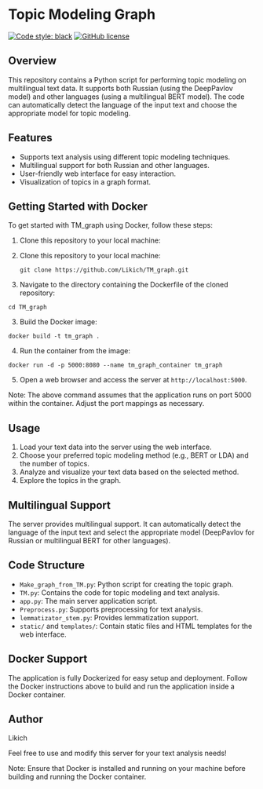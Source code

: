 # Topic Modeling Graph 
[![Code style: black](https://img.shields.io/badge/code%20style-black-000000.svg)](https://github.com/psf/black)
[![GitHub license](https://img.shields.io/github/license/SpirinEgor/gulag)](https://github.com/Likich/frog/blob/master/LICENSE)


## Overview

This repository contains a Python script for performing topic modeling on multilingual text data. It supports both Russian (using the DeepPavlov model) and other languages (using a multilingual BERT model). The code can automatically detect the language of the input text and choose the appropriate model for topic modeling.

## Features

- Supports text analysis using different topic modeling techniques.
- Multilingual support for both Russian and other languages.
- User-friendly web interface for easy interaction.
- Visualization of topics in a graph format.

## Getting Started with Docker

To get started with TM_graph using Docker, follow these steps:

1. Clone this repository to your local machine:


1. Clone this repository to your local machine:
   ```
   git clone https://github.com/Likich/TM_graph.git
   ```


2. Navigate to the directory containing the Dockerfile of the cloned repository:

```
cd TM_graph
```


3. Build the Docker image:

```
docker build -t tm_graph .
```


4. Run the container from the image:

```
docker run -d -p 5000:8080 --name tm_graph_container tm_graph
```


5. Open a web browser and access the server at `http://localhost:5000`.

Note: The above command assumes that the application runs on port 5000 within the container. Adjust the port mappings as necessary.

## Usage
1. Load your text data into the server using the web interface.
2. Choose your preferred topic modeling method (e.g., BERT or LDA) and the number of topics.
3. Analyze and visualize your text data based on the selected method.
4. Explore the topics in the graph.

## Multilingual Support
The server provides multilingual support. It can automatically detect the language of the input text and select the appropriate model (DeepPavlov for Russian or multilingual BERT for other languages).

## Code Structure
- `Make_graph_from_TM.py`: Python script for creating the topic graph.
- `TM.py`: Contains the code for topic modeling and text analysis.
- `app.py`: The main server application script.
- `Preprocess.py`: Supports preprocessing for text analysis.
- `lemmatizator_stem.py`: Provides lemmatization support.
- `static/` and `templates/`: Contain static files and HTML templates for the web interface.

## Docker Support
The application is fully Dockerized for easy setup and deployment. Follow the Docker instructions above to build and run the application inside a Docker container.

## Author
Likich

Feel free to use and modify this server for your text analysis needs!

Note: Ensure that Docker is installed and running on your machine before building and running the Docker container.


